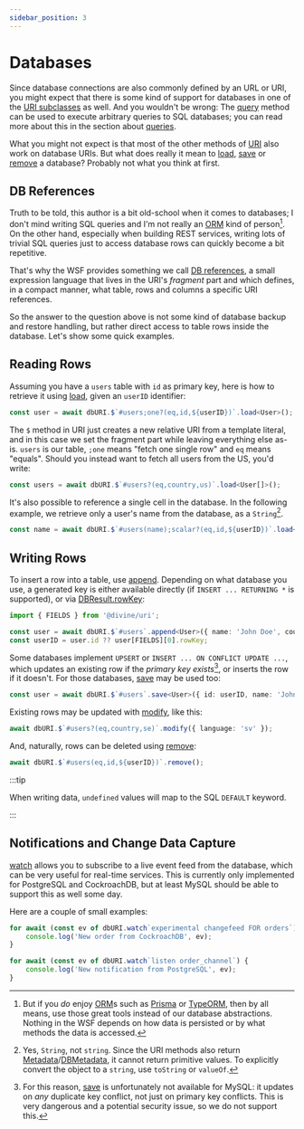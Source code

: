 ```yaml
---
sidebar_position: 3
---
```


# Databases

Since database connections are also commonly defined by an URL or URI, you might expect that there is some kind of
support for databases in one of the [URI subclasses][DatabaseURI] as well. And you wouldn't be wrong: The [query] method
can be used to execute arbitrary queries to SQL databases; you can read more about this in the section about [queries].

What you might not expect is that most of the other methods of [URI] also work on database URIs. But what does really it
mean to [load], [save] or [remove] a database? Probably not what you think at first.

## DB References

Truth to be told, this author is a bit old-school when it comes to databases; I don't mind writing SQL queries and I'm
not really an [ORM] kind of person[^1]. On the other hand, especially when building REST services, writing lots of
trivial SQL queries just to access database rows can quickly become a bit repetitive.

That's why the WSF provides something we call [DB references], a small expression language that lives in the URI's
*fragment* part and which defines, in a compact manner, what table, rows and columns a specific URI references.

So the answer to the question above is not some kind of database backup and restore handling, but rather direct access
to table rows inside the database. Let's show some quick examples.

## Reading Rows

Assuming you have a `users` table with `id` as primary key, here is how to retrieve it using [load], given an `userID`
identifier:

```ts
const user = await dbURI.$`#users;one?(eq,id,${userID})`.load<User>();
```

The `$` method in URI just creates a new relative URI from a template literal, and in this case we set the fragment part
while leaving everything else as-is. `users` is our table, `;one` means "fetch one single row" and `eq` means "equals".
Should you instead want to fetch all users from the US, you'd write:

```ts
const users = await dbURI.$`#users?(eq,country,us)`.load<User[]>();
```

It's also possible to reference a single cell in the database. In the following example, we retrieve only a user's name
from the database, as a `String`[^2].

```ts
const name = await dbURI.$`#users(name);scalar?(eq,id,${userID})`.load<String>();
```

## Writing Rows

To insert a row into a table, use [append]. Depending on what database you use, a generated key is either available
directly (if `INSERT ... RETURNING *` is supported), or via [DBResult.rowKey]:

```ts
import { FIELDS } from '@divine/uri';

const user = await dbURI.$`#users`.append<User>({ name: 'John Doe', country: 'us' });
const userID = user.id ?? user[FIELDS][0].rowKey;
```

Some databases implement `UPSERT` or `INSERT ... ON CONFLICT UPDATE ...`, which updates an existing row if the *primary
key exists*[^3], or inserts the row if it doesn't. For those databases, [save] may be used too:

```ts
const user = await dbURI.$`#users`.save<User>({ id: userID, name: 'John Doe', country: 'us' });
```

Existing rows may be updated with [modify], like this:

```ts
await dbURI.$`#users?(eq,country,se)`.modify({ language: 'sv' });
```

And, naturally, rows can be deleted using [remove]:

```ts
await dbURI.$`#users(eq,id,${userID})`.remove();
```

:::tip

When writing data, `undefined` values will map to the SQL `DEFAULT` keyword.

:::

## Notifications and Change Data Capture

[watch] allows you to subscribe to a live event feed from the database, which can be very useful for real-time services.
This is currently only implemented for PostgreSQL and CockroachDB, but at least MySQL should be able to support this as
well some day.

Here are a couple of small examples:

```ts
for await (const ev of dbURI.watch`experimental changefeed FOR orders`) {
    console.log('New order from CockroachDB', ev);
}
```

```ts
for await (const ev of dbURI.watch`listen order_channel`) {
    console.log('New notification from PostgreSQL', ev);
}
```

[^1]: But if you *do* enjoy [ORM]s such as [Prisma](https://www.prisma.io/) or [TypeORM](https://typeorm.io/), then by
      all means, use those great tools instead of our database abstractions. Nothing in the WSF depends on how data is
      persisted or by what methods the data is accessed.
[^2]: Yes, `String`, not `string`. Since the URI methods also return [Metadata]/[DBMetadata], it cannot return primitive
      values. To explicitly convert the object to a `string`, use `toString` or `valueOf`.
[^3]: For this reason, [save] is unfortunately not available for MySQL: it updates on *any* duplicate key conflict, not
      just on primary key conflicts. This is very dangerous and a potential security issue, so we do not support this.

[ORM]:             https://en.wikipedia.org/wiki/Object%E2%80%93relational_mapping
[URI]:             ../api/@divine/uri/classes/URI.md
[queries]:         ../query/query.md

[Metadata]:        ../api/@divine/uri/interfaces/Metadata.md
[DBMetadata]:      ../api/@divine/uri/interfaces/DBMetadata.md
[DBResult.rowKey]: ../api/@divine/uri/classes/DBResult.md#rowkey
[DatabaseURI]:     ../api/@divine/uri/classes/DatabaseURI.md
[DB references]:   ../api/@divine/uri/classes/DatabaseURI.md#crud-row-operations-with-db-references
[load]:            ../api/@divine/uri/classes/DatabaseURI.md#load
[save]:            ../api/@divine/uri/classes/DatabaseURI.md#save
[append]:          ../api/@divine/uri/classes/DatabaseURI.md#append
[modify]:          ../api/@divine/uri/classes/DatabaseURI.md#modify
[remove]:          ../api/@divine/uri/classes/DatabaseURI.md#remove
[query]:           ../api/@divine/uri/classes/DatabaseURI.md#query
[watch]:           ../api/@divine/uri/classes/DatabaseURI.md#watch

